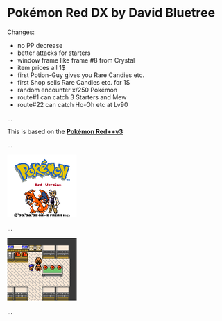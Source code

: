 # Pokémon Red DX by David Bluetree

Changes:

- no PP decrease
- better attacks for starters
- window frame like frame #8 from Crystal
- item prices all 1$
- first Potion-Guy gives you Rare Candies etc.
- first Shop sells Rare Candies etc. for 1$
- random encounter x/250 Pokémon
- route#1 can catch 3 Starters and Mew
- route#22 can catch Ho-Oh etc at Lv90



...

This is based on the [**Pokémon Red++v3**][lunared]

[lunared]: https://github.com/JustRegularLuna/rpp-backup
[pokered]: https://github.com/pret/pokered

...

<img src="./README/pokered-0.png">

...

<img src="./README/pokered-1.png">

...